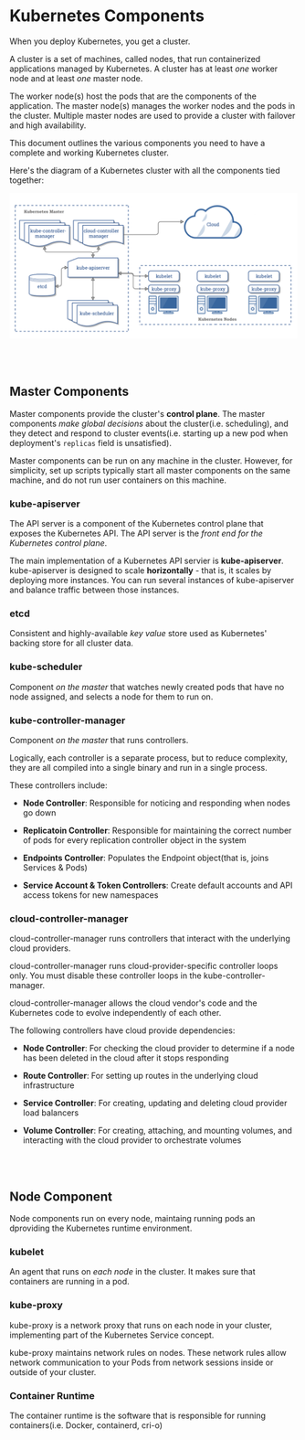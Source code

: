 # Kubernetes Components

When you deploy Kubernetes, you get a cluster.

A cluster is a set of machines, called nodes, that run containerized applications managed by Kubernetes. A cluster has at least *one* worker node and at least *one* master node.

The worker node(s) host the pods that are the components of the application. The master node(s) manages the worker nodes and the pods in the cluster. Multiple master nodes are used to provide a cluster with failover and high availability.

This document outlines the various components you need to have a complete and working Kubernetes cluster.

Here's the diagram of a Kubernetes cluster with all the components tied together:

![Kubernetes Cluster](./Resources/02-Kubernetes_cluster.png)

<br></br>

## Master Components

Master components provide the cluster's **control plane**. The master components *make global decisions* about the cluster(i.e. scheduling), and they detect and respond to cluster events(i.e. starting up a new pod when deployment's `replicas` field is unsatisfied).

Master components can be run on any machine in the cluster. However, for simplicity, set up scripts typically start all master components on the same machine, and do not run user containers on this machine.

### kube-apiserver

The API server is a component of the Kubernetes control plane that exposes the Kubernetes API. The API server is the *front end for the Kubernetes control plane*.

The main implementation of a Kubernetes API servier is **kube-apiserver**. kube-apiserver is designed to scale __horizontally__ - that is, it scales by deploying more instances. You can run several instances of kube-apiserver and balance traffic between those instances.

### etcd

Consistent and highly-available *key value* store used as Kubernetes' backing store for all cluster data.

### kube-scheduler

Component *on the master* that watches newly created pods that have no node assigned, and selects a node for them to run on.

### kube-controller-manager

Component *on the master* that runs controllers.

Logically, each controller is a separate process, but to reduce complexity, they are all compiled into a single binary and run in a single process.

These controllers include:

- **Node Controller**: Responsible for noticing and responding when nodes go down

- **Replicatoin Controller**: Responsible for maintaining the correct number of pods for every replication controller object in the system

- **Endpoints Controller**: Populates the Endpoint object(that is, joins Services & Pods)

- **Service Account & Token Controllers**: Create default accounts and API access tokens for new namespaces

### cloud-controller-manager

cloud-controller-manager runs controllers that interact with the underlying cloud providers.

cloud-controller-manager runs cloud-provider-specific controller loops only. You must disable these controller loops in the kube-controller-manager.

cloud-controller-manager allows the cloud vendor's code and the Kubernetes code to evolve independently of each other.

The following controllers have cloud provide dependencies:

- **Node Controller**: For checking the cloud provider to determine if a node has been deleted in the cloud after it stops responding

- **Route Controller**: For setting up routes in the underlying cloud infrastructure

- **Service Controller**: For creating, updating and deleting cloud provider load balancers

- **Volume Controller**: For creating, attaching, and mounting volumes, and interacting with the cloud provider to orchestrate volumes

<br></br>

## Node Component

Node components run on every node, maintaing running pods an dproviding the Kubernetes runtime environment.

### kubelet

An agent that runs on *each node* in the cluster. It makes sure that containers are running in a pod.

### kube-proxy

kube-proxy is a network proxy that runs on each node in your cluster, implementing part of the Kubernetes Service concept.

kube-proxy maintains network rules on nodes. These network rules allow network communication to your Pods from network sessions inside or outside of your cluster.

### Container Runtime

The container runtime is the software that is responsible for running containers(i.e. Docker, containerd, cri-o)

